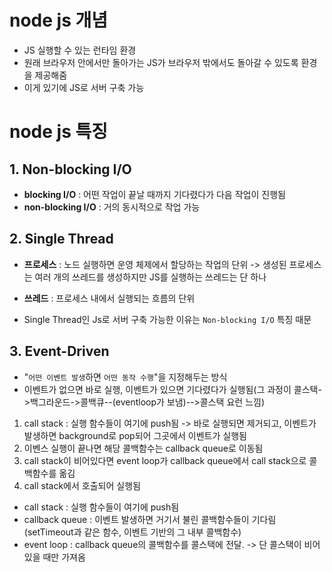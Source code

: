 # node js 개념

- JS 실행할 수 있는 런타임 환경
- 원래 브라우저 안에서만 돌아가는 JS가 브라우저 밖에서도 돌아갈 수 있도록 환경을 제공해줌
- 이게 있기에 JS로 서버 구축 가능

# node js 특징

## 1. Non-blocking I/O

- **blocking I/O** : 어떤 작업이 끝날 때까지 기다렸다가 다음 작업이 진행됨
- **non-blocking I/O** : 거의 동시적으로 작업 가능

## 2. Single Thread

- **프로세스** : 노드 실행하면 운영 체제에서 할당하는 작업의 단위 -> 생성된 프로세스는 여러 개의 쓰레드를 생성하지만 JS를 실행하는 쓰레드는 단 하나
- **쓰레드** : 프로세스 내에서 실행되는 흐름의 단위

- Single Thread인 Js로 서버 구축 가능한 이유는 `Non-blocking I/O` 특징 때문

## 3. Event-Driven

- "`어떤 이벤트 발생`하면 `어떤 동작 수행`"을 지정해두는 방식
- 이벤트가 없으면 바로 실행, 이벤트가 있으면 기다렸다가 실행됨(그 과정이 콜스택->백그라운드->콜백큐--(eventloop가 보냄)-->콜스택 요런 느낌)

1. call stack : 실행 함수들이 여기에 push됨 -> 바로 실행되면 제거되고, 이벤트가 발생하면 background로 pop되어 그곳에서 이벤트가 실행됨
2. 이벤스 실행이 끝나면 해당 콜백함수는 callback queue로 이동됨
3. call stack이 비어있다면 event loop가 callback queue에서 call stack으로 콜백함수를 옮김
4. call stack에서 호출되어 실행됨

- call stack : 실행 함수들이 여기에 push됨
- callback queue : 이벤트 발생하면 거기서 불린 콜백함수들이 기다림 (setTimeout과 같은 함수, 이벤트 기반의 그 내부 콜백함수)
- event loop : callback queue의 콜백함수를 콜스택에 전달. -> 단 콜스택이 비어있을 때만 가져옴
